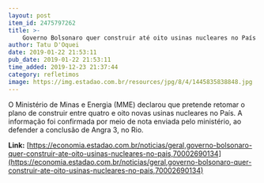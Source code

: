 ```yaml
---
layout: post
item_id: 2475797262
title: >-
    Governo Bolsonaro quer construir até oito usinas nucleares no País
author: Tatu D'Oquei
date: 2019-01-22 21:53:11
pub_date: 2019-01-22 21:53:11
time_added: 2019-12-23 21:37:44
category: refletimos
image: https://img.estadao.com.br/resources/jpg/8/4/1445835838848.jpg
---
```


O Ministério de Minas e Energia (MME) declarou que pretende retomar o plano de construir entre quatro e oito novas usinas nucleares no País. A informação foi confirmada por meio de nota enviada pelo ministério, ao defender a conclusão de Angra 3, no Rio.

**Link:** [https://economia.estadao.com.br/noticias/geral,governo-bolsonaro-quer-construir-ate-oito-usinas-nucleares-no-pais,70002690134](https://economia.estadao.com.br/noticias/geral,governo-bolsonaro-quer-construir-ate-oito-usinas-nucleares-no-pais,70002690134)

